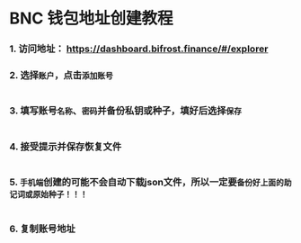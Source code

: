# BNC 钱包地址创建教程

### 1. 访问地址： <https://dashboard.bifrost.finance/#/explorer>

### 2. 选择`账户`，点击`添加账号`

<img :src="$withBase('/zh/bnc-wallet-tutorials-01.png')" alt="" />

### 3. 填写账号`名称`、`密码`并**备份私钥或种子**，填好后选择`保存`

<img :src="$withBase('/zh/bnc-wallet-tutorials-02.png')" alt="" />

### 4. 接受提示并保存恢复文件

<img :src="$withBase('/zh/bnc-wallet-tutorials-03.png')" alt="" />

### 5. `手机端`创建的可能不会自动下载json文件，所以一定要`备份好上面的助记词或原始种子！！！`

<img :src="$withBase('/zh/bnc-wallet-tutorials-04.png')" alt="" />

### 6. 复制账号地址
